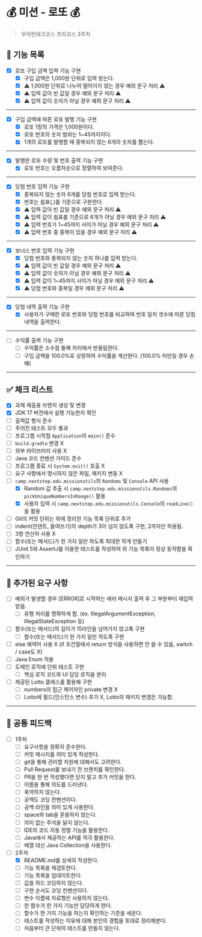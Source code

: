 # 💰 미션 - 로또 💰

> 우아한테크코스 프리코스 3주차

## 🚀 기능 목록

- [X] 로또 구입 금액 입력 기능 구현
    - [X] 구입 금액은 1,000원 단위로 입력 받는다.
    - [X] ⚠️ 1,000원 단위로 나누어 떨어지지 않는 경우 예외 문구 처리 ⚠️
    - [X] ⚠️ 입력 값이 빈 값일 경우 예외 문구 처리 ⚠️
    - [X] ⚠️ 입력 값이 숫자가 아닐 경우 예외 문구 처리 ⚠️

---

- [X] 구입 금액에 따른 로또 발행 기능 구현
    - [X] 로또 1장의 가격은 1,000원이다.
    - [X] 로또 번호의 숫자 범위는 1~45까지이다.
    - [X] 1개의 로또를 발행할 때 중복되지 않는 6개의 숫자를 뽑는다.

---

- [X] 발행한 로또 수량 및 번호 출력 기능 구현
    - [X] 로또 번호는 오름차순으로 정렬하여 보여준다.

---

- [X] 당첨 번호 입력 기능 구현
    - [X] 중복되지 않는 숫자 6개를 당첨 번호로 입력 받는다.
    - [X] 번호는 쉼표(,)를 기준으로 구분한다.
    - [X] ⚠️ 입력 값이 빈 값일 경우 예외 문구 처리 ⚠️
    - [X] ⚠️ 입력 값이 쉼표를 기준으로 6개가 아닐 경우 예외 문구 처리 ⚠️
    - [X] ⚠️ 입력 번호가 1~45까지 사이가 아닐 경우 예외 문구 처리 ⚠️
    - [X] ⚠️ 입력 번호 중 중복이 있을 경우 예외 문구 처리 ⚠️

---

- [X] 보너스 번호 입력 기능 구현
    - [X] 당첨 번호와 중복되지 않는 숫자 하나를 입력 받는다.
    - [X] ⚠️ 입력 값이 빈 값일 경우 예외 문구 처리 ⚠️
    - [X] ⚠️ 입력 값이 숫자가 아닐 경우 예외 문구 처리 ⚠️
    - [X] ⚠️ 입력 값이 1~45까지 사이가 아닐 경우 예외 문구 처리 ⚠️
    - [X] ⚠️ 당첨 번호와 중복일 경우 예외 문구 처리 ⚠️

---

- [X] 당첨 내역 출력 기능 구현
    - [X] 사용자가 구매한 로또 번호와 당첨 번호를 비교하여 번호 일치 갯수에 따른 당첨 내역을 출력한다.

---

- [ ] 수익률 출력 기능 구현
    - [ ] 수익률은 소수점 둘째 자리에서 반올림한다.
    - [ ] 구입 금액을 100.0%로 상정하여 수익률을 계산한다. (100.0% 미만일 경우 손해)

---

## ✅ 체크 리스트

- [X] 과제 제출용 브랜치 생성 및 변경
- [X] JDK 17 버전에서 실행 가능한지 확인
- [ ] 출력값 형식 준수
- [ ] 주어진 테스트 모두 통과
- [ ] 프로그램 시작점 `Application`의 `main()` 준수
- [ ] `build.gradle` 변경 X
- [ ] 외부 라이브러리 사용 X
- [ ] Java 코드 컨벤션 가이드 준수
- [ ] 프로그램 종료 시 `System.exit()` 호출 X
- [ ] 요구 사항에서 명시하지 않은 파일, 패키지 변동 X
- [ ] `camp.nextstep.edu.missionutils`의 `Randoms` 및 `Console` API 사용
    - [X] Random 값 추출 시 `camp.nextstep.edu.missionutils.Randoms`의 `pickUniqueNumbersInRange()` 활용
    - [X] 사용자 입력 시 `camp.nextstep.edu.missionutils.Console`의 `readLine()`을 활용
- [ ] Git의 커밋 단위는 위에 정리한 기능 목록 단위로 추가
- [ ] indent(인덴트, 들여쓰기)의 depth가 3이 넘지 않도록 구현, 2까지만 허용됨.
- [ ] 3항 연산자 사용 X
- [ ] 함수(또는 메서드)가 한 가지 일만 하도록 최대한 작게 만들기
- [ ] JUnit 5와 AssertJ를 이용한 테스트를 작성하여 위 기능 목록이 정상 동작함을 확인하기

---

## 🚨 추가된 요구 사항

- [ ] 예외가 발생할 경우 [ERROR]로 시작하는 에러 메시지 출력 후 그 부분부터 재입력 받음.
    - [ ] 유형 처리를 명확하게 함. (ex. IllegalArgumentException, IllegalStateException 등)
- [ ] 함수(또는 메서드)의 길이가 15라인을 넘어가지 않고록 구현
    - [ ] 함수(또는 메서드)가 한 가지 일만 하도록 구현
- [ ] else 예약어 사용 X (if 조건절에서 return 방식을 사용하면 안 쓸 수 있음, switch / case도 X)
- [ ] Java Enum 적용
- [ ] 도메인 로직에 단위 테스트 구현
    - [ ] 핵심 로직 코드와 UI 담당 로직을 분리
- [ ] 제공된 Lotto 클래스를 활용해 구현
    - [ ] numbers의 접근 제어자인 private 변경 X
    - [ ] Lotto에 필드(인스턴스 변수) 추가 X, Lotto의 패키지 변경은 가능함.

---

## 📮 공통 피드백

- [ ] 1주차
    - [ ] 요구사항을 정확히 준수한다.
    - [ ] 커밋 메시지를 의미 있게 작성한다.
    - [ ] git을 통해 관리할 자원에 대해서도 고려한다.
    - [ ] Pull Request를 보내기 전 브랜치를 확인한다.
    - [ ] PR을 한 번 작성했다면 닫지 말고 추가 커밋을 한다.
    - [ ] 이름을 통해 의도를 드러낸다.
    - [ ] 축약하지 않는다.
    - [ ] 공백도 코딩 컨벤션이다.
    - [ ] 공백 라인을 의미 있게 사용한다.
    - [ ] space와 tab을 혼용하지 않는다.
    - [ ] 의미 없는 주석을 달지 않는다.
    - [ ] IDE의 코드 자동 정렬 기능을 활용한다.
    - [ ] Java에서 제공하는 API를 적극 활용한다.
    - [ ] 배열 대신 Java Collection을 사용한다.
- [ ] 2주차
    - [X] README.md를 상세히 작성한다.
    - [ ] 기능 목록을 재검토한다.
    - [ ] 기능 목록을 업데이트한다.
    - [ ] 값을 하드 코딩하지 않는다.
    - [ ] 구현 순서도 코딩 컨벤션이다.
    - [ ] 변수 이름에 자료형은 사용하지 않는다.
    - [ ] 한 함수가 한 가지 기능만 담당하게 한다.
    - [ ] 함수가 한 가지 기능을 하는지 확인하는 기준을 세운다.
    - [ ] 테스트를 작성하는 이유에 대해 본인의 경험을 토대로 정리해본다.
    - [ ] 처음부터 큰 단위의 테스트를 만들지 않는다.